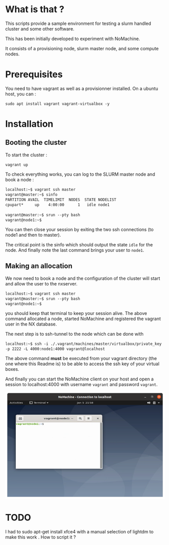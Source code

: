 # What is that ?

This scripts provide a sample environment for testing a slurm handled cluster and some other software. 

This has been initially developed to experiment with NoMachine.

It consists of a provisioning node, slurm master node, and some compute nodes.

# Prerequisites

You need to have vagrant as well as a provisionner installed. On a ubuntu host, you can :

	sudo apt install vagrant vagrant-virtualbox -y

# Installation

## Booting the cluster

To start the cluster :

```
vagrant up
```

To check everything works, you can log to the SLURM master node and book a node :

```
localhost:~$ vagrant ssh master
vagrant@master:~$ sinfo
PARTITION AVAIL  TIMELIMIT  NODES  STATE NODELIST 
cpupart*     up    4:00:00      1   idle node1

vagrant@master:~$ srun --pty bash
vagrant@node1:~$ 
```

You can then close your session by exiting the two ssh connections (to node1 and then to master).

The critical point is the sinfo which should output the state `idle` for the node. And finally note the last command brings your user to `node1`.

## Making an allocation

We now need to book a node and the configuration of the cluster will start and allow the user to the nxserver.

```
localhost:~$ vagrant ssh master
vagrant@master:~$ srun --pty bash
vagrant@node1:~$ 
```

you should keep that terminal to keep your session alive. The above command allocated a node, started NoMachine and registered the vagrant user in the NX database.

The next step is to ssh-tunnel to the node which can be done with

```
localhost:~$ ssh -i ./.vagrant/machines/master/virtualbox/private_key -p 2222 -L 4000:node1:4000 vagrant@localhost
```

The above command **must** be executed from your vagrant directory (the one where this Readme is) to be able to access the ssh key of your virtual boxes.

And finally you can start the NoMachine client on your host and open a session to localhost:4000 with username `vagrant` and password `vagrant`.


![NoMachine session running on the vagrant VM allocated with slurm](https://github.com/jeremyfix/devops_samples/blob/main/nomachine/screennomachine.png?raw=true)

# TODO

I had to sudo apt-get install xfce4   with a manual selection of lightdm to make this work . How to script it ?

